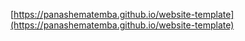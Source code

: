 [https://panashematemba.github.io/website-template](https://panashematemba.github.io/website-template)